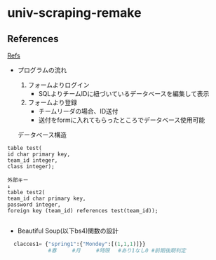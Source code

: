 # univ-scraping-remake

## References  
[Refs](https://docs.djangoproject.com/ja/2.2/intro/tutorial01/)

- プログラムの流れ 

  1. フォームよりログイン 
      - SQLよりチームIDに紐づいているデータベースを編集して表示
  1. フォームより登録
      - チームリーダの場合、ID送付
      - 送付をformに入れてもらったところでデータベース使用可能
  
      
      

  データべース構造
 ```
table test(
id char primary key,
team_id integer,
class integer);

外部キー
↓
table test2(
team_id char primary key,
password integer,
foreign key (team_id) references test(team_id));


```


  
- Beautiful Soup(以下bs4)関数の設計

```python
  clacces1= {"spring1":{"Mondey":[(1,1,1)]}}
             #春　　　#月　　　#時限　 #あり1なし0 #前期後期判定
```
